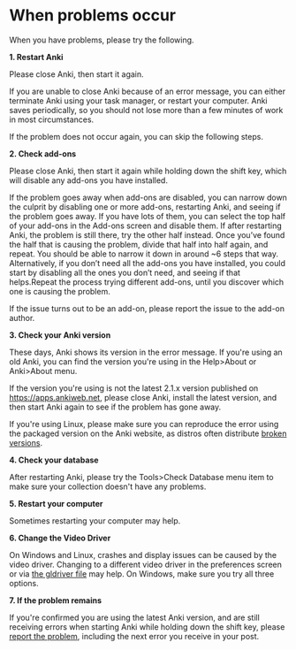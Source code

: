 # When problems occur

When you have problems, please try the following.

**1. Restart Anki**

Please close Anki, then start it again.

If you are unable to close Anki because of an error message, you can either terminate Anki using your task manager, or restart your computer. Anki saves periodically, so you should not lose more than a few minutes of work in most circumstances.

If the problem does not occur again, you can skip the following steps.

**2. Check add-ons**

Please close Anki, then start it again while holding down the shift key, which will disable any add-ons you have installed.

If the problem goes away when add-ons are disabled, you can narrow down the culprit by disabling one or more add-ons, restarting Anki, and seeing if the problem goes away. If you have lots of them, you can select the top half of your add-ons in the Add-ons screen and disable them. If after restarting Anki, the problem is still there, try the other half instead. Once you’ve found the half that is causing the problem, divide that half into half again, and repeat. You should be able to narrow it down in around ~6 steps that way. 
Alternatively, if you don’t need all the add-ons you have installed, you could start by disabling all the ones you don’t need, and seeing if that helps.Repeat the process trying different add-ons, until you discover which one is causing the problem.

If the issue turns out to be an add-on, please report the issue to the add-on author.

**3. Check your Anki version**

These days, Anki shows its version in the error message. If you're using an old Anki, you can find the version you're using in the Help>About or Anki>About menu.

If the version you're using is not the latest 2.1.x version published on <https://apps.ankiweb.net>, please close Anki, install the latest version, and then start Anki again to see if the problem has gone away.

If you're using Linux, please make sure you can reproduce the error using the packaged version on the Anki website, as distros often distribute [broken versions](https://anki.tenderapp.com/kb/anki-ecosystem/third-party-linux-packages-and-source-builds-are-not-supported).

**4. Check your database**

After restarting Anki, please try the Tools>Check Database menu item to make sure your collection doesn't have any problems.

**5. Restart your computer**

Sometimes restarting your computer may help.

**6. Change the Video Driver**

On Windows and Linux, crashes and display issues can be caused by the video driver. Changing to a different
video driver in the preferences screen or via [the gldriver file](https://changes.ankiweb.net/known-issues.html#hardware-acceleration-and-startup-issues-on-windowslinux) may help. On Windows, make sure you try all
three options.

**7. If the problem remains**

If you're confirmed you are using the latest Anki version, and are still receiving errors when starting Anki while holding down the shift key, please [report the problem](./getting-help.md), including the next error you receive in your post.
